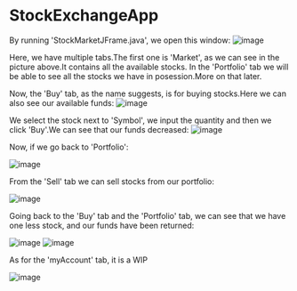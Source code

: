# StockExchangeApp

By running 'StockMarketJFrame.java', we open this window:
![image](https://user-images.githubusercontent.com/99651712/222292888-d94af73a-17aa-4410-8948-de8ddcea834b.png)

Here, we have multiple tabs.The first one is 'Market', as we can see in the picture above.It contains all the available stocks.
In the 'Portfolio' tab we will be able to see all the stocks we have in posession.More on that later.

Now, the 'Buy' tab, as the name suggests, is for buying stocks.Here we can also see our available funds:
![image](https://user-images.githubusercontent.com/99651712/222294159-abd81aa2-5074-4edd-aff4-e43b5b76898c.png)

We select the stock next to 'Symbol', we input the quantity and then we click 'Buy'.We can see that our funds decreased:
![image](https://user-images.githubusercontent.com/99651712/222293766-e909315f-f207-42e7-909b-42a278e7b23e.png)

Now, if we go back to 'Portfolio':

![image](https://user-images.githubusercontent.com/99651712/222293429-17f16e3e-52ab-4ac7-ba46-fbbcd29c5449.png)

From the 'Sell' tab we can sell stocks from our portfolio:

![image](https://user-images.githubusercontent.com/99651712/222293555-01411d9e-968f-4efa-932c-d065c4514542.png)

Going back to the 'Buy' tab and the 'Portfolio' tab, we can see that we have one less stock, and our funds have been returned:

![image](https://user-images.githubusercontent.com/99651712/222293842-c0ded6fa-31bb-40c0-85a7-3a900ca9f607.png)
![image](https://user-images.githubusercontent.com/99651712/222293873-3a925df6-d5fb-4e0e-9eed-a947dfb6a285.png)

As for the 'myAccount' tab, it is a WIP

![image](https://user-images.githubusercontent.com/99651712/222294020-06fb7ab9-1699-452a-87e5-aca57e831cb7.png)


